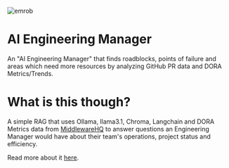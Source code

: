 ![emrob](https://github.com/user-attachments/assets/3b21c56b-ba47-470a-b33c-1c572b53cc8a)

# AI Engineering Manager
An "AI Engineering Manager" that finds roadblocks, points of failure and areas which need more resources by analyzing GitHub PR data and DORA Metrics/Trends.

# What is this though?
A simple RAG that uses Ollama, llama3.1, Chroma, Langchain and DORA Metrics data from [MiddlewareHQ](https://github.com/middlewarehq/middleware) to answer questions an Engineering Manager would have about their team's operations, project status and efficiency.

Read more about it [here](https://dev.to/middleware/building-an-ai-engineering-manager-with-github-and-middleware-hq-3cbn). 
